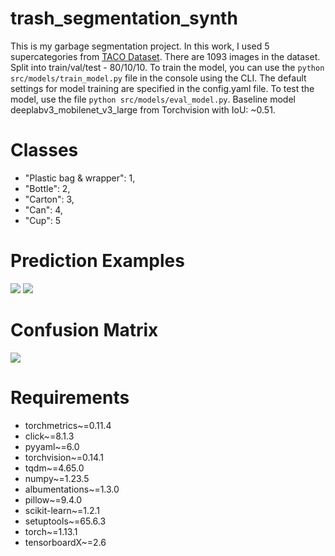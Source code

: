 # trash_segmentation_synth
This is my garbage segmentation project. In this work, I used 5 supercategories from [TACO Dataset](http://tacodataset.org/). There are 1093 images in the dataset. Split into train/val/test - 80/10/10. 
To train the model, you can use the ```python src/models/train_model.py``` file in the console using the CLI. The default settings for model training are specified in the config.yaml file. To test the model, use the file ```python src/models/eval_model.py```. Baseline model deeplabv3_mobilenet_v3_large from Torchvision with IoU: ~0.51.

# Classes

- "Plastic bag & wrapper": 1,
- "Bottle": 2,
- "Carton": 3,
- "Can": 4,
- "Cup": 5

# Prediction Examples
![](https://i.ibb.co/R0zvRng/image.png)
![](https://i.ibb.co/G7P7twy/1.png)

# Confusion Matrix
![](https://i.ibb.co/j3FgM8n/CM.png)

# Requirements
- torchmetrics~=0.11.4
- click~=8.1.3
- pyyaml~=6.0
- torchvision~=0.14.1
- tqdm~=4.65.0
- numpy~=1.23.5
- albumentations~=1.3.0
- pillow~=9.4.0
- scikit-learn~=1.2.1
- setuptools~=65.6.3
- torch~=1.13.1
- tensorboardX~=2.6

